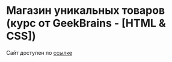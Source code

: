 # Магазин уникальных товаров (курс от GeekBrains - [HTML & CSS])
Сайт доступен по [ссылке](https://evstarostin.github.io/free-courses/)
